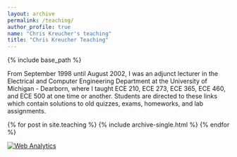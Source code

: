 ```yaml
---
layout: archive
permalink: /teaching/
author_profile: true
name: "Chris Kreucher's teaching"
title: "Chris Kreucher Teaching"
---
```


{% include base_path %}

From September 1998 until August 2002, I was an adjunct lecturer in the Electrical 
and Computer Engineering Department at the University of Michigan - Dearborn, where 
I taught ECE 210, ECE 273, ECE 365, ECE 460, and ECE 500 at one time or another. 
Students are directed to these links which contain solutions to old quizzes, exams, 
homeworks, and lab assignments.

{% for post in site.teaching %}
  {% include archive-single.html %}
{% endfor %}

<!-- Default Statcounter code for Chris' github homepage
https://chriskreucher.github.io/ -->
<script type="text/javascript">
var sc_project=12980316; 
var sc_invisible=1; 
var sc_security="f53903e4"; 
</script>
<script type="text/javascript"
src="https://www.statcounter.com/counter/counter.js"
async></script>
<noscript><div class="statcounter"><a title="Web Analytics"
href="https://statcounter.com/" target="_blank"><img
class="statcounter"
src="https://c.statcounter.com/12980316/0/f53903e4/1/"
alt="Web Analytics"
referrerPolicy="no-referrer-when-downgrade"></a></div></noscript>
<!-- End of Statcounter Code -->
